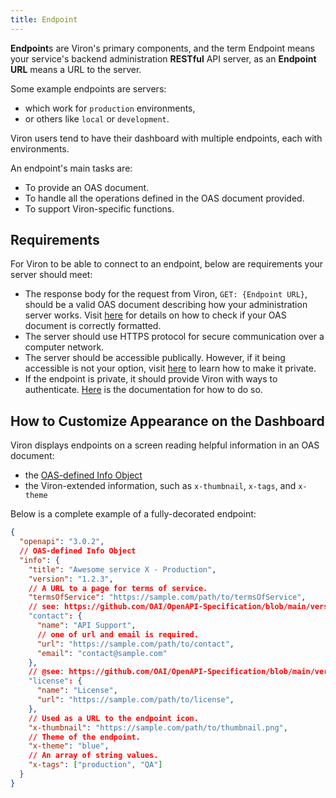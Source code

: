 ```yaml
---
title: Endpoint
---
```


**Endpoint**s are Viron's primary components, and the term Endpoint means your service's backend administration **RESTful** API server, as an **Endpoint URL** means a URL to the server.

Some example endpoints are servers:
- which work for `production` environments,
- or others like `local` or `development`.

Viron users tend to have their dashboard with multiple endpoints, each with environments.

An endpoint's main tasks are:
- To provide an OAS document.
- To handle all the operations defined in the OAS document provided.
- To support Viron-specific functions.

## Requirements
For Viron to be able to connect to an endpoint, below are requirements your server should meet:
- The response body for the request from Viron, `GET: {Endpoint URL}`,  should be a valid OAS document describing how your administration server works. Visit [here](./linter) for details on how to check if your OAS document is correctly formatted.
- The server should use HTTPS protocol for secure communication over a computer network.
- The server should be accessible publically. However, if it being accessible is not your option, visit [here](./self-hosting) to learn how to make it private.
- If the endpoint is private, it should provide Viron with ways to authenticate. [Here](./authentication) is the documentation for how to do so.

## How to Customize Appearance on the Dashboard

Viron displays endpoints on a screen reading helpful information in an OAS document:
- the [OAS-defined Info Object](https://github.com/OAI/OpenAPI-Specification/blob/main/versions/3.0.2.md#infoObject)
- the Viron-extended information, such as `x-thumbnail`, `x-tags`, and `x-theme`

Below is a complete example of a fully-decorated endpoint:

```json
{
  "openapi": "3.0.2",
  // OAS-defined Info Object
  "info": {
    "title": "Awesome service X - Production",
    "version": "1.2.3",
    // A URL to a page for terms of service.
    "termsOfService": "https://sample.com/path/to/termsOfService",
    // see: https://github.com/OAI/OpenAPI-Specification/blob/main/versions/3.0.2.md#contactObject
    "contact": {
      "name": "API Support",
      // one of url and email is required.
      "url": "https://sample.com/path/to/contact",
      "email": "contact@sample.com"
    },
    // @see: https://github.com/OAI/OpenAPI-Specification/blob/main/versions/3.0.2.md#licenseObject
    "license": {
      "name": "License",
      "url": "https://sample.com/path/to/license",
    },
    // Used as a URL to the endpoint icon.
    "x-thumbnail": "https://sample.com/path/to/thumbnail.png",
    // Theme of the endpoint.
    "x-theme": "blue",
    // An array of string values.
    "x-tags": ["production", "QA"]
  }
}
```
